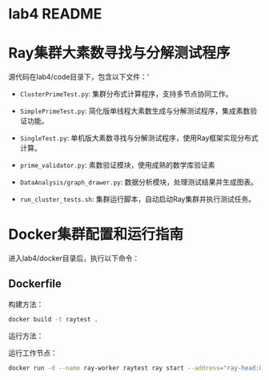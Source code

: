 # lab4 README

# Ray集群大素数寻找与分解测试程序

源代码在lab4/code目录下，包含以下文件：'

- `ClusterPrimeTest.py`: 集群分布式计算程序，支持多节点协同工作。
- `SimplePrimeTest.py`: 简化版单线程大素数生成与分解测试程序，集成素数验证功能。
- `SingleTest.py`: 单机版大素数寻找与分解测试程序，使用Ray框架实现分布式计算。
- `prime_validator.py`: 素数验证模块，使用成熟的数学库验证素
- `DataAnalysis/graph_drawer.py`: 数据分析模块，处理测试结果并生成图表。

- `run_cluster_tests.sh`: 集群运行脚本，自动启动Ray集群并执行测试任务。


# Docker集群配置和运行指南

进入lab4/docker目录后，执行以下命令：

## Dockerfile

构建方法： 

``` bash
docker build -t raytest .
```

运行方法： 

运行工作节点：

``` bash
docker run -d --name ray-worker raytest ray start --address="ray-head:8000" --redis-password="1234"
```
